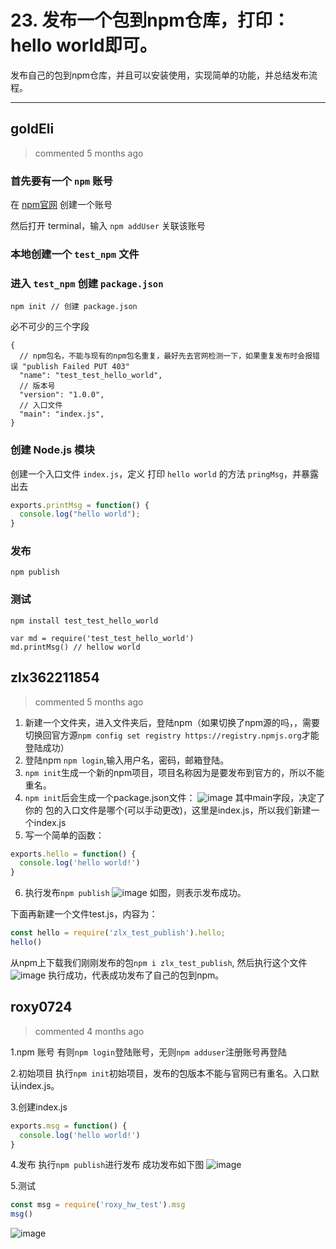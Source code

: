 
 # 23. 发布一个包到npm仓库，打印：hello world即可。 
 发布自己的包到npm仓库，并且可以安装使用，实现简单的功能，并总结发布流程。 
 ***
## goldEli 
 > commented 5 months ago 

### 首先要有一个 `npm` 账号

在 [npm官网](https://www.npmjs.com) 创建一个账号

然后打开 terminal，输入 `npm addUser` 关联该账号

### 本地创建一个 `test_npm` 文件
### 进入 `test_npm` 创建 `package.json`


```
npm init // 创建 package.json

```
必不可少的三个字段 


```
{
  // npm包名，不能与现有的npm包名重复，最好先去官网检测一下，如果重复发布时会报错误 "publish Failed PUT 403" 
  "name": "test_test_hello_world", 
  // 版本号
  "version": "1.0.0",
  // 入口文件
  "main": "index.js", 
}

```

### 创建 Node.js 模块

创建一个入口文件 `index.js`，定义 打印 `hello world` 的方法 `pringMsg`，并暴露出去


```js
exports.printMsg = function() {
  console.log("hello world");
}

```

### 发布


```
npm publish

```

### 测试


```
npm install test_test_hello_world

```


```
var md = require('test_test_hello_world')
md.printMsg() // hellow world

```
## zlx362211854 
 > commented 5 months ago 

1. 新建一个文件夹，进入文件夹后，登陆npm（如果切换了npm源的吗，，需要切换回官方源`npm config set registry https://registry.npmjs.org`才能登陆成功）
2. 登陆npm `npm login`,输入用户名，密码，邮箱登陆。
3. `npm init`生成一个新的npm项目，项目名称因为是要发布到官方的，所以不能重名。
4. `npm init`后会生成一个package.json文件：
![image](https://user-images.githubusercontent.com/22437181/63417381-ba54b300-c433-11e9-9226-ea118a99fb4e.png)
其中main字段，决定了你的 包的入口文件是哪个(可以手动更改)，这里是index.js，所以我们新建一个index.js
5. 写一个简单的函数：

```javascript
exports.hello = function() {
  console.log('hello world!')
}

```
6. 执行发布`npm publish`
![image](https://user-images.githubusercontent.com/22437181/63417707-5e3e5e80-c434-11e9-84f2-4750b16b9ba1.png)
如图，则表示发布成功。

下面再新建一个文件test.js，内容为：

```javascript
const hello = require('zlx_test_publish').hello;
hello()

```
从npm上下载我们刚刚发布的包`npm i zlx_test_publish`,
然后执行这个文件
![image](https://user-images.githubusercontent.com/22437181/63418132-2be13100-c435-11e9-8ef8-bac44632935c.png)
执行成功，代表成功发布了自己的包到npm。


## roxy0724 
 > commented 4 months ago 

1.npm 账号
有则`npm login`登陆账号，无则`npm adduser`注册账号再登陆

2.初始项目
执行`npm init`初始项目，发布的包版本不能与官网已有重名。入口默认index.js。

3.创建index.js

```javascript
exports.msg = function() {
  console.log('hello world!')
}

```
4.发布
执行`npm publish`进行发布
成功发布如下图
![image](https://user-images.githubusercontent.com/24650134/64581373-6a2a9a00-d3bc-11e9-8a31-94218c603977.png)

5.测试

```javascript
const msg = require('roxy_hw_test').msg
msg()

```
![image](https://user-images.githubusercontent.com/24650134/64581647-83801600-d3bd-11e9-99b2-bf42fe739300.png)


